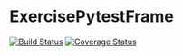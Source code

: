 # ExercisePytestFrame
[![Build Status](https://travis-ci.org/krystalzcx/ExercisePytestFrame.svg?branch=master)](https://travis-ci.org/krystalzcx/ExercisePytestFrame)
[![Coverage Status](https://coveralls.io/repos/github/krystalzcx/ExercisePytestFrame/badge.svg?branch=master)](https://coveralls.io/github/krystalzcx/ExercisePytestFrame?branch=master)
